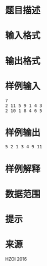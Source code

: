 

# 题目描述



# 输入格式



# 输出格式



# 样例输入


<pre>7
2 11 5 9 1 4 3
2 10 1 8 4 6 5
</pre>

# 样例输出


<pre>5 2 1 3 4 9 11</pre>

# 样例解释



# 数据范围



# 提示



# 来源


<p>
HZOI 2016
</p>
